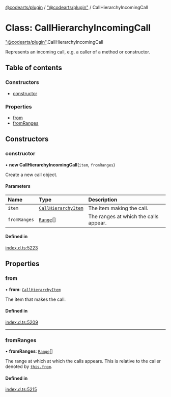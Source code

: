[@codearts/plugin](../README.md) / ["@codearts/plugin"](../modules/_codearts_plugin_.md) / CallHierarchyIncomingCall

# Class: CallHierarchyIncomingCall

["@codearts/plugin"](../modules/_codearts_plugin_.md).CallHierarchyIncomingCall

Represents an incoming call, e.g. a caller of a method or constructor.

## Table of contents

### Constructors

- [constructor](codearts_plugin_.CallHierarchyIncomingCall.md#constructor)

### Properties

- [from](codearts_plugin_.CallHierarchyIncomingCall.md#from)
- [fromRanges](codearts_plugin_.CallHierarchyIncomingCall.md#fromranges)

## Constructors

### constructor

• **new CallHierarchyIncomingCall**(`item`, `fromRanges`)

Create a new call object.

#### Parameters

| Name | Type | Description |
| :------ | :------ | :------ |
| `item` | [`CallHierarchyItem`](codearts_plugin_.CallHierarchyItem.md) | The item making the call. |
| `fromRanges` | [`Range`](codearts_plugin_.Range.md)[] | The ranges at which the calls appear. |

#### Defined in

[index.d.ts:5223](https://github.com/shuyaqian/cloudide-plugin-api/blob/5b69219/index.d.ts#L5223)

## Properties

### from

• **from**: [`CallHierarchyItem`](codearts_plugin_.CallHierarchyItem.md)

The item that makes the call.

#### Defined in

[index.d.ts:5209](https://github.com/shuyaqian/cloudide-plugin-api/blob/5b69219/index.d.ts#L5209)

___

### fromRanges

• **fromRanges**: [`Range`](codearts_plugin_.Range.md)[]

The range at which at which the calls appears. This is relative to the caller
denoted by [`this.from`](codearts_plugin_.CallHierarchyIncomingCall.md#from).

#### Defined in

[index.d.ts:5215](https://github.com/shuyaqian/cloudide-plugin-api/blob/5b69219/index.d.ts#L5215)
